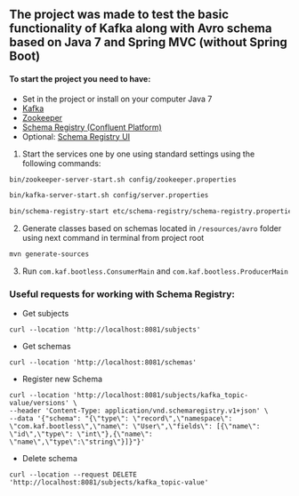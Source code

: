 ## The project was made to test the basic functionality of Kafka along with Avro schema based on Java 7 and Spring MVC (without Spring Boot)
#### To start the project you need to have:
- Set in the project or install on your computer Java 7
- [Kafka](https://kafka.apache.org/downloads)
- [Zookeeper](https://zookeeper.apache.org/releases.html)
- [Schema Registry (Confluent Platform)](https://www.confluent.io/installation/)
- Optional: [Schema Registry UI](https://github.com/lensesio/schema-registry-ui)

1. Start the services one by one using standard settings using the following commands:
```bash
bin/zookeeper-server-start.sh config/zookeeper.properties
```
```bash
bin/kafka-server-start.sh config/server.properties
```
```bash
bin/schema-registry-start etc/schema-registry/schema-registry.properties
```
2. Generate classes based on schemas located in `/resources/avro` folder using next command in terminal from project root
```bash
mvn generate-sources
```
3. Run `com.kaf.bootless.ConsumerMain` and `com.kaf.bootless.ProducerMain`


### Useful requests for working with Schema Registry:
- Get subjects
```curl
curl --location 'http://localhost:8081/subjects'
```
- Get schemas
```curl
curl --location 'http://localhost:8081/schemas'
```
- Register new Schema
```curl
curl --location 'http://localhost:8081/subjects/kafka_topic-value/versions' \
--header 'Content-Type: application/vnd.schemaregistry.v1+json' \
--data '{"schema": "{\"type\": \"record\",\"namespace\": \"com.kaf.bootless\",\"name\": \"User\",\"fields\": [{\"name\": \"id\",\"type\": \"int\"},{\"name\": \"name\",\"type\":\"string\"}]}"}'
```
- Delete schema
```curl
curl --location --request DELETE 'http://localhost:8081/subjects/kafka_topic-value'
```